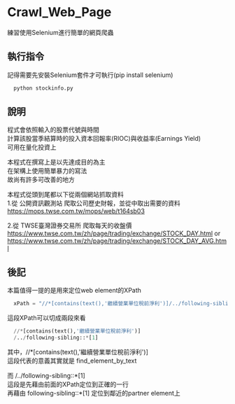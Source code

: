 # Crawl_Web_Page
練習使用Selenium進行簡單的網頁爬蟲

## 執行指令
記得需要先安裝Selenium套件才可執行(pip install selenium)
```python
  python stockinfo.py
```

## 說明
程式會依照輸入的股票代號與時間  
計算該股當季結算時的投入資本回報率(RIOC)與收益率(Earnings Yield)  
可用在量化投資上  

本程式在撰寫上是以先達成目的為主  
在架構上使用簡單暴力的寫法  
故尚有許多可改善的地方  

本程式從頭到尾都以下從兩個網站抓取資料  
1.從 公開資訊觀測站 爬取公司歷史財報，並從中取出需要的資料  
https://mops.twse.com.tw/mops/web/t164sb03  

2.從 TWSE臺灣證券交易所 爬取每天的收盤價  
https://www.twse.com.tw/zh/page/trading/exchange/STOCK_DAY.html or  
https://www.twse.com.tw/zh/page/trading/exchange/STOCK_DAY_AVG.html  

## 後記
本篇值得一提的是用來定位web element的XPath  
```python
  xPath = "//*[contains(text(),'繼續營業單位稅前淨利')]/../following-sibling::*[1]"
```
這段XPath可以切成兩段來看 
```python
  //*[contains(text(),'繼續營業單位稅前淨利')]
  /../following-sibling::*[1]
```
其中，//*[contains(text(),'繼續營業單位稅前淨利')]  
這段代表的意義其實就是 find_element_by_text  

而 /../following-sibling::\*[1]  
這段是先藉由前面的XPath定位到正確的一行  
再藉由 following-sibling::\*[1] 定位到鄰近的partner element上  